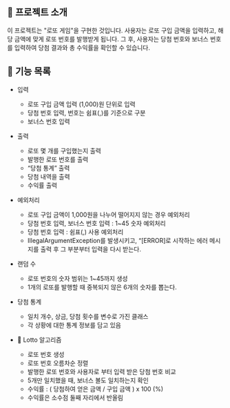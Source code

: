 ## 🙌 프로젝트 소개

이 프로젝트는 "로또 게임"을 구현한 것입니다.
사용자는 로또 구입 금액을 입력하고, 해당 금액에 맞게 로또 번호를 발행받게 됩니다.
그 후, 사용자는 당첨 번호와 보너스 번호를 입력하여 당첨 결과와 총 수익률을 확인할 수 있습니다.

## 🎯 기능 목록

+ 입력
    + 로또 구입 금액 입력 (1,000)원 단위로 입력
    + 당첨 번호 입력, 번호는 쉼표(,)를 기준으로 구분
    + 보너스 번호 입력

+ 출력
    + 로또 몇 개를 구입했는지 출력
    + 발행한 로또 번호를 출력
    + “당첨 통계” 출력
    + 당첨 내역을 출력
    + 수익률 출력

+ 예외처리
    + 로또 구입 금액이 1,000원을 나누어 떨어지지 않는 경우 예외처리
    + 당첨 번호 입력, 보너스 번호 입력 : 1~45 숫자 예외처리
    + 당첨 번호 입력 : 쉼표(,) 사용 예외처리
    + IllegalArgumentException를 발생시키고, “[ERROR]로 시작하는 에러 메시지를 출력 후 그 부분부터 입력을 다시 받는다.

+ 랜덤 수
    + 로또 번호의 숫자 범위는 1~45까지 생성
    + 1개의 로또를 발행할 때 중복되지 않은 6개의 숫자를 뽑는다.

+ 당첨 통계
    + 일치 개수, 상금, 당첨 횟수를 변수로 가진 클래스
    + 각 상황에 대한 통계 정보를 담고 있음

+ 🎱 Lotto 알고리즘
    + 로또 번호 생성
    + 로또 번호 오름차순 정렬
    + 발행한 로또 번호와 사용자로 부터 입력 받은 당첨 번호 비교
    + 5개만 일치했을 때, 보너스 볼도 일치하는지 확인
    + 수익률 : ( 당첨하여 얻은 금액 / 구입 금액 ) x 100 (%)
    + 수익률은 소수점 둘째 자리에서 반올림  

